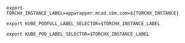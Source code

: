 ```shell
export TORCHX_INSTANCE_LABEL=appwrapper.mcad.ibm.com=${TORCHX_INSTANCE}
```

```shell
export KUBE_PODFULL_LABEL_SELECTOR=$TORCHX_INSTANCE_LABEL
```

```shell
export KUBE_POD_LABEL_SELECTOR=$TORCHX_INSTANCE_LABEL
```
